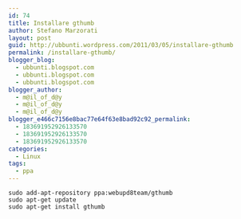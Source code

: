 ```yaml
---
id: 74
title: Installare gthumb
author: Stefano Marzorati
layout: post
guid: http://ubbunti.wordpress.com/2011/03/05/installare-gthumb
permalink: /installare-gthumb/
blogger_blog:
  - ubbunti.blogspot.com
  - ubbunti.blogspot.com
  - ubbunti.blogspot.com
blogger_author:
  - m@il_of_d@y
  - m@il_of_d@y
  - m@il_of_d@y
blogger_e466c7156e8bac77e64f63e8bad92c92_permalink:
  - 183691952926133570
  - 183691952926133570
  - 183691952926133570
categories:
  - Linux
tags:
  - ppa
---
```

`sudo add-apt-repository ppa:webupd8team/gthumb`  
`sudo apt-get update`  
`sudo apt-get install gthumb`